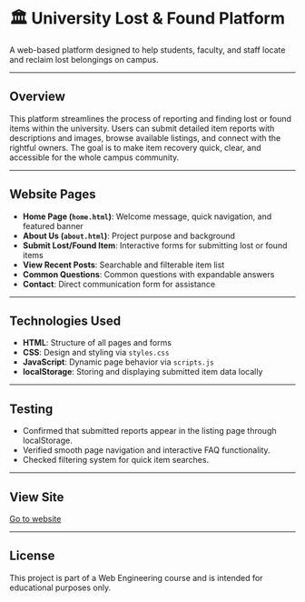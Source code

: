 # 🏛️ University Lost & Found Platform

A web-based platform designed to help students, faculty, and staff locate and reclaim lost belongings on campus.

---

## Overview

This platform streamlines the process of reporting and finding lost or found items within the university. Users can submit detailed item reports with descriptions and images, browse available listings, and connect with the rightful owners. The goal is to make item recovery quick, clear, and accessible for the whole campus community.

---

## Website Pages

- **Home Page (`home.html`)**: Welcome message, quick navigation, and featured banner  
- **About Us (`about.html`)**: Project purpose and background
- **Submit Lost/Found Item**: Interactive forms for submitting lost or found items  
- **View Recent Posts**: Searchable and filterable item list  
- **Common Questions**: Common questions with expandable answers
- **Contact**: Direct communication form for assistance

---

## Technologies Used

- **HTML**: Structure of all pages and forms 
- **CSS**: Design and styling via `styles.css`  
- **JavaScript**: Dynamic page behavior via `scripts.js`
- **localStorage**: Storing and displaying submitted item data locally


---

## Testing

- Confirmed that submitted reports appear in the listing page through localStorage.
- Verified smooth page navigation and interactive FAQ functionality.
- Checked filtering system for quick item searches.

---

## View Site 

[Go to website](https://BshayerSE.github.io/University_Lost_and_Found_Website/)


---

## License

This project is part of a Web Engineering course and is intended for educational purposes only.
